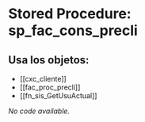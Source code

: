 # Stored Procedure: sp_fac_cons_precli

## Usa los objetos:
- [[cxc_cliente]]
- [[fac_proc_precli]]
- [[fn_sis_GetUsuActual]]

*No code available.*
